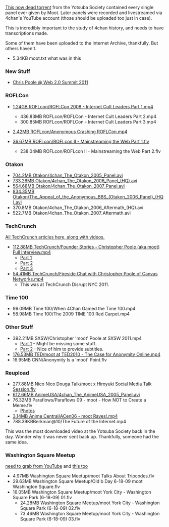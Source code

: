 [This now dead torrent](https://kickass.to/moot-a-video-archive-of-4chan-s-founder-t5735298.html) from the Yotsuba Society contained every single panel ever given by Moot. Later panels were recorded and livestreamed via 4chan's YouTube account (those should be uploaded too just in case). 

This is incredibly important to the study of 4chan history, and needs to have transcriptions made.

Some of them have been uploaded to the Internet Archive, thankfully. But others haven't.

* 5.34KB moot.txt what was in this

### New Stuff

* [Chris Poole @ Web 2.0 Summit 2011](https://www.youtube.com/watch?v=DzRYYTTcQpo)

### ROFLCon

* [1.24GB ROFLcon/ROFLCon 2008 - Internet Cult Leaders Part 1.mp4](https://archive.org/details/RespectablyFrench.ROFLCon.Internet_Cult_Leader)
  * 436.83MB ROFLcon/ROFLCon - Internet Cult Leaders Part 2.mp4
  * 300.85MB ROFLcon/ROFLCon - Internet Cult Leaders Part 3.mp4
* [2.42MB ROFLcon/Anonymous Crashing ROFLCon.mp4](https://www.youtube.com/watch?v=grnNu0dhvdw)

* [36.67MB ROFLcon/ROFLcon II - Mainstreaming the Web Part 1.flv](https://archive.org/details/roflcon2010video)
  * 238.04MB ROFLcon/ROFLcon II - Mainstreaming the Web Part 2.flv

### Otakon

* [704.2MB Otakon/4chan_The_Otakon_2005_Panel.avi](https://archive.org/details/4chan_The_Otakon_2005_Panel)
* [733.26MB Otakon/4chan_The_Otakon_2006_Panel_(HQ).avi](https://archive.org/details/4chan_The_Otakon_2006_Panel)
* [564.68MB Otakon/4chan_The_Otakon_2007_Panel.avi](https://archive.org/details/4chan_The_Otakon_2007_Panel)
* [834.35MB Otakon/The_Appeal_of_the_Anonymous_BBS_(Otakon_2006_Panel)_(HQ).avi](https://archive.org/details/Anonymous_BBS_Otakon_2006)
* 370.8MB Otakon/4chan_The_Otakon_2006_Aftermath_(HQ).avi
* 522.7MB Otakon/4chan_The_Otakon_2007_Aftermath.avi

### TechCrunch

[All TechCrunch articles here, along with videos.](https://www.crunchbase.com/person/christopher-poole)

* [112.88MB TechCrunch/Founder Stories - Christopher Poole (aka moot) Full Interview.mp4](http://techcrunch.tv/watch?id=9yODFkMjqCTvnl25hwwWLbWfTqdLxUDB)
  * [Part 1](http://techcrunch.com/2011/04/02/founder-stories-poole-moot-4chan-memes/)
  * [Part 2](http://techcrunch.com/2011/04/05/founder-stories-moot-canva/)
  * [Part 3](http://techcrunch.com/2011/04/07/founder-stories-poole-product-before-platform/)
* [54.41MB TechCrunch/Fireside Chat with Christopher Poole of Canvas Networks.mp4](http://www.ustream.tv/recorded/14954178)
  * This was at TechCrunch Disrupt NYC 2011.

### Time 100

* 99.09MB Time 100/When 4Chan Gamed the Time 100.mp4
* 58.98MB Time 100/The 2009 TIME 100 Red Carpet.mp4

### Other Stuff

* 392.21MB SXSW/Christopher 'moot' Poole at SXSW 2011.mp4
  * [Part 1](https://www.youtube.com/watch?v=PtTR7hbR3tM) - Might be missing some stuff...
  * [Part 2](https://www.youtube.com/watch?v=BM63uMBpUNQ) - Nice of him to provide subtitles.
* [176.53MB TED/moot at TED2010 - The Case for Anonymity Online.mp4](https://www.youtube.com/watch?v=a_1UEAGCo30)
* 16.95MB CNN/Anonymity Is a 'moot' Point.flv

### Reupload

* [277.88MB Nico Nico Douga Talk/moot x Hiroyuk​i Social Media​ Talk Session.flv](https://www.youtube.com/watch?v=0vf5lhPkfYo)
* [612.66MB AnimeUSA/4chan_The_AnimeUSA_2005_Panel.avi](https://www.youtube.com/watch?v=9R24FfuQ6TE)
* 76.32MB Paraflows/Paraflows 09 - moot - How NOT to Create a Meme.flv
  * [Photos](https://www.flickr.com/photos/eselat/sets/72157624660465074/)
* [3.14MB Anime Central/ACen06 - moot Raves!.mp4](https://www.youtube.com/watch?v=LrC4Hr9_VSQ)
* 788.39KBBerkman@10/The Future of the Internet.mp4

This was the most downloaded video at the Yotsuba Society back in the day. Wonder why it was never sent back up. Thankfully, someone had the same idea.

### Washington Square Meetup

[need to grab from YouTube](https://www.youtube.com/playlist?list=PL07294D2D7EF23FB8) and [this too](https://www.youtube.com/watch?v=aOhg6wKc-Ys)

* 4.97MB Washington Square Meetup/moot Talks About Tripcodes.flv
* 29.63MB Washington Square Meetup/Old b Day 6-18-09 moot Washington Square.flv
* 16.05MB Washington Square Meetup/moot York City - Washington Square Park (6-18-09) 01.flv
  * 24.28MB Washington Square Meetup/moot York City - Washington Square Park (6-18-09) 02.flv
  * 73.46MB Washington Square Meetup/moot York City - Washington Square Park (6-18-09) 03.flv